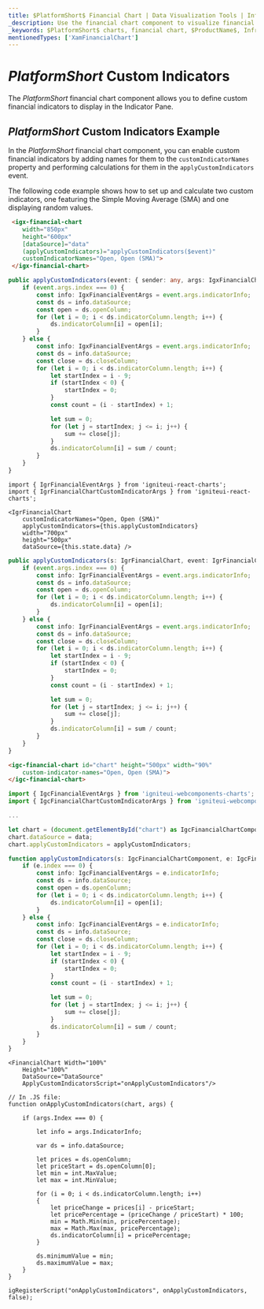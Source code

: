 ```yaml
---
title: $PlatformShort$ Financial Chart | Data Visualization Tools | Infragistics | Custom Indicators
_description: Use the financial chart component to visualize financial data using a simple API. View the demo, dependencies, usage and toolbar for more information.
_keywords: $PlatformShort$ charts, financial chart, $ProductName$, Infragistics
mentionedTypes: ['XamFinancialChart']
---
```

# $PlatformShort$ Custom Indicators

The $PlatformShort$ financial chart component allows you to define custom financial indicators to display in the Indicator Pane.

## $PlatformShort$ Custom Indicators Example


<code-view style="height: 500px" 
           data-demos-base-url="{environment:dvDemosBaseUrl}" 
           iframe-src="{environment:dvDemosBaseUrl}/charts/financial-chart-custom-indicators" alt="$PlatformShort$ Custom Indicators Example">
</code-view>


<div class="divider--half"></div>

In the $PlatformShort$ financial chart component, you can enable custom financial indicators by adding names for them to the `customIndicatorNames` property and performing calculations for them in the `applyCustomIndicators` event.

The following code example shows how to set up and calculate two custom indicators, one featuring the Simple Moving Average (SMA) and one displaying random values.

```html
 <igx-financial-chart
    width="850px"
    height="600px"
    [dataSource]="data"
    (applyCustomIndicators)="applyCustomIndicators($event)"
    customIndicatorNames="Open, Open (SMA)">
 </igx-financial-chart>
```

```ts
public applyCustomIndicators(event: { sender: any, args: IgxFinancialChartCustomIndicatorArgs }) {
    if (event.args.index === 0) {
        const info: IgxFinancialEventArgs = event.args.indicatorInfo;
        const ds = info.dataSource;
        const open = ds.openColumn;
        for (let i = 0; i < ds.indicatorColumn.length; i++) {
            ds.indicatorColumn[i] = open[i];
        }
    } else {
        const info: IgxFinancialEventArgs = event.args.indicatorInfo;
        const ds = info.dataSource;
        const close = ds.closeColumn;
        for (let i = 0; i < ds.indicatorColumn.length; i++) {
            let startIndex = i - 9;
            if (startIndex < 0) {
                startIndex = 0;
            }
            const count = (i - startIndex) + 1;

            let sum = 0;
            for (let j = startIndex; j <= i; j++) {
                sum += close[j];
            }
            ds.indicatorColumn[i] = sum / count;
        }
    }
}
```

```tsx
import { IgrFinancialEventArgs } from 'igniteui-react-charts';
import { IgrFinancialChartCustomIndicatorArgs } from 'igniteui-react-charts';

<IgrFinancialChart
    customIndicatorNames="Open, Open (SMA)"
    applyCustomIndicators={this.applyCustomIndicators}
    width="700px"
    height="500px"
    dataSource={this.state.data} />
```

```ts
public applyCustomIndicators(s: IgrFinancialChart, event: IgrFinancialChartCustomIndicatorArgs) {
    if (event.args.index === 0) {
        const info: IgrFinancialEventArgs = event.args.indicatorInfo;
        const ds = info.dataSource;
        const open = ds.openColumn;
        for (let i = 0; i < ds.indicatorColumn.length; i++) {
            ds.indicatorColumn[i] = open[i];
        }
    } else {
        const info: IgrFinancialEventArgs = event.args.indicatorInfo;
        const ds = info.dataSource;
        const close = ds.closeColumn;
        for (let i = 0; i < ds.indicatorColumn.length; i++) {
            let startIndex = i - 9;
            if (startIndex < 0) {
                startIndex = 0;
            }
            const count = (i - startIndex) + 1;

            let sum = 0;
            for (let j = startIndex; j <= i; j++) {
                sum += close[j];
            }
            ds.indicatorColumn[i] = sum / count;
        }
    }
}
```

```html
<igc-financial-chart id="chart" height="500px" width="90%"
    custom-indicator-names="Open, Open (SMA)">
</igc-financial-chart>
```

```ts
import { IgcFinancialEventArgs } from 'igniteui-webcomponents-charts';
import { IgcFinancialChartCustomIndicatorArgs } from 'igniteui-webcomponents-charts';

...

let chart = (document.getElementById("chart") as IgcFinancialChartComponent);
chart.dataSource = data;
chart.applyCustomIndicators = applyCustomIndicators;

function applyCustomIndicators(s: IgcFinancialChartComponent, e: IgcFinancialChartCustomIndicatorArgs ) {
    if (e.index === 0) {
        const info: IgcFinancialEventArgs = e.indicatorInfo;
        const ds = info.dataSource;
        const open = ds.openColumn;
        for (let i = 0; i < ds.indicatorColumn.length; i++) {
            ds.indicatorColumn[i] = open[i];
        }
    } else {
        const info: IgcFinancialEventArgs = e.indicatorInfo;
        const ds = info.dataSource;
        const close = ds.closeColumn;
        for (let i = 0; i < ds.indicatorColumn.length; i++) {
            let startIndex = i - 9;
            if (startIndex < 0) {
                startIndex = 0;
            }
            const count = (i - startIndex) + 1;

            let sum = 0;
            for (let j = startIndex; j <= i; j++) {
                sum += close[j];
            }
            ds.indicatorColumn[i] = sum / count;
        }
    }
}
```

```razor
<FinancialChart Width="100%"
    Height="100%"    
    DataSource="DataSource"                
    ApplyCustomIndicatorsScript="onApplyCustomIndicators"/>

// In .JS file:
function onApplyCustomIndicators(chart, args) {

    if (args.Index === 0) {

        let info = args.IndicatorInfo;

        var ds = info.dataSource;

        let prices = ds.openColumn;
        let priceStart = ds.openColumn[0];
        let min = int.MaxValue;
        let max = int.MinValue;
        
        for (i = 0; i < ds.indicatorColumn.length; i++)
        {
            let priceChange = prices[i] - priceStart;
            let pricePercentage = (priceChange / priceStart) * 100;
            min = Math.Min(min, pricePercentage);
            max = Math.Max(max, pricePercentage);            
            ds.indicatorColumn[i] = pricePercentage;
        }
        
        ds.minimumValue = min;
        ds.maximumValue = max;        
    }
}

igRegisterScript("onApplyCustomIndicators", onApplyCustomIndicators, false);
```
